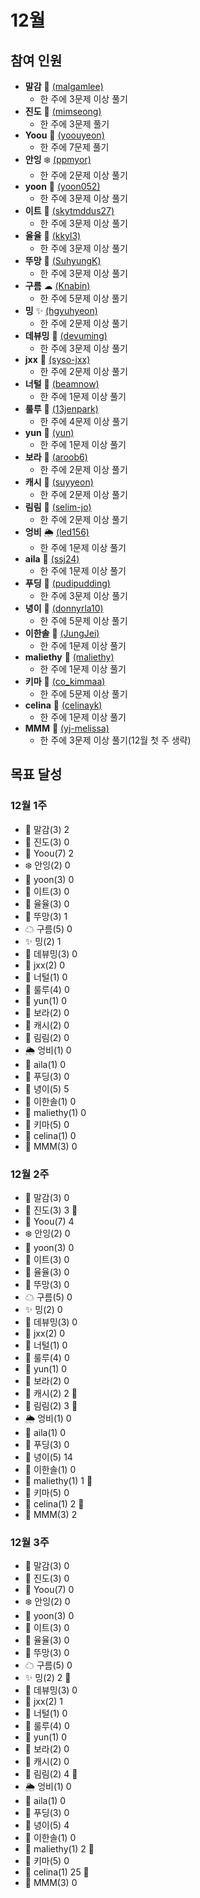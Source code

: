 # 12월

## 참여 인원

- **말감** 🎱 [(malgamlee)](https://github.com/malgamlee)
  - 한 주에 3문제 이상 풀기
- **진도** 🧶 [(mimseong)](https://github.com/mimseong)
  - 한 주에 3문제 풀기
- **Yoou** 🐧 [(yoouyeon)](https://github.com/yoouyeon)
  - 한 주에 7문제 풀기
- **안잉** ❄️ [(ppmyor)](https://github.com/ppmyor)
  - 한 주에 2문제 이상 풀기
- **yoon** 🍤 [(yoon052)](https://github.com/yoon052)
  - 한 주에 3문제 이상 풀기
- **이트** 🎢 [(skytmddus27)](https://github.com/skytmddus27)
  - 한 주에 3문제 이상 풀기
- **율율** 🎠 [(kkyl3)](https://github.com/kkyl3)
  - 한 주에 3문제 이상 풀기
- **뚜망** 🎲 [(SuhyungK)](http://github.com/SuhyungK)
  - 한 주에 3문제 이상 풀기
- **구름** ☁ [(Knabin)](https://github.com/Knabin)
  - 한 주에 5문제 이상 풀기
- **밍** ✨ [(hgyuhyeon)](https://github.com/hgyuhyeon)
  - 한 주에 2문제 이상 풀기
- **데뷰밍** 🐯 [(devuming)](https://github.com/devuming)
  - 한 주에 3문제 이상 풀기
- **jxx** 🐋 [(syso-jxx)](https://github.com/syso-jxx)
  - 한 주에 2문제 이상 풀기
- **너털** 🎨 [(beamnow)](https://github.com/beamnow)
  - 한 주에 1문제 이상 풀기
- **룰루** 🍧 [(13jenpark)](https://github.com/13jenpark)
  - 한 주에 4문제 이상 풀기
- **yun** 🌈 [(yun)](https://github.com/olzj-lb7)
  - 한 주에 1문제 이상 풀기
- **보라** 🍇 [(aroob6)](https://github.com/aroob6)
  - 한 주에 2문제 이상 풀기
- **캐시** 🍄 [(suyyeon)](https://github.com/suyyeon)
  - 한 주에 2문제 이상 풀기
- **림림** :star2: [(selim-jo)](https://github.com/selim-jo)
  - 한 주에 2문제 이상 풀기
- **엉비** 🌦 [(led156)](https://github.com/led156)
  - 한 주에 1문제 이상 풀기
- **aila** 👀 [(ssj24)](https://github.com/ssj24)
  - 한 주에 1문제 이상 풀기
- **푸딩** 🍮 [(pudipudding)](https://github.com/pudipudding)
  - 한 주에 3문제 이상 풀기
- **녕이** 👾 [(donnyrla10)](https://github.com/donnyrla10)
  - 한 주에 5문제 이상 풀기
- **이한솔** 🌲 [(JungJei)](https://github.com/JungJei)
  - 한 주에 1문제 이상 풀기
- **maliethy** 🌲 [(maliethy)](https://github.com/maliethy)
  - 한 주에 1문제 이상 풀기
- **키마** 🍔 [(co_kimmaa)](https://github.com/kimmaa)
  - 한 주에 5문제 이상 풀기
- **celina** :microphone: [(celinayk)](https://github.com/celinayk)
  - 한 주에 1문제 이상 풀기
- **MMM** 🐻 [(yj-melissa)](https://github.com/yj-melissa)
  - 한 주에 3문제 이상 풀기(12월 첫 주 생략)
    <!-- 아래와 같이 목표 추가해주세요! -->
    <!-- (디스코드닉네임) (좋아하는 이모티콘) (깃허브주소) -->

## 목표 달성

### 12월 1주

- 🎱 말감(3) 2
- 🧶 진도(3) 0
- 🐧 Yoou(7) 2
- ❄️ 안잉(2) 0
- 🍤 yoon(3) 0
- 🎢 이트(3) 0
- 🎠 율율(3) 0
- 🎲 뚜망(3) 1
- ☁ 구름(5) 0
- ✨ 밍(2) 1
- 🐯 데뷰밍(3) 0
- 🐋 jxx(2) 0
- 🎨 너털(1) 0
- 🍧 룰루(4) 0
- 🌈 yun(1) 0
- 🍇 보라(2) 0
- 🍄 캐시(2) 0
- :star2: 림림(2) 0
- 🌦 엉비(1) 0
- 👀 aila(1) 0
- 🍮 푸딩(3) 0
- 👾 녕이(5) 5
- 🌲 이한솔(1) 0
- 🌲 maliethy(1) 0
- 🍔 키마(5) 0
- :microphone: celina(1) 0
- 🐻 MMM(3) 0

### 12월 2주

- 🎱 말감(3) 0
- 🧶 진도(3) 3 🏅
- 🐧 Yoou(7) 4
- ❄️ 안잉(2) 0
- 🍤 yoon(3) 0
- 🎢 이트(3) 0
- 🎠 율율(3) 0
- 🎲 뚜망(3) 0
- ☁ 구름(5) 0
- ✨ 밍(2) 0
- 🐯 데뷰밍(3) 0
- 🐋 jxx(2) 0
- 🎨 너털(1) 0
- 🍧 룰루(4) 0
- 🌈 yun(1) 0
- 🍇 보라(2) 0
- 🍄 캐시(2) 2 🏅
- :star2: 림림(2) 3 🏅
- 🌦 엉비(1) 0
- 👀 aila(1) 0
- 🍮 푸딩(3) 0
- 👾 녕이(5) 14
- 🌲 이한솔(1) 0
- 🌲 maliethy(1) 1 🏅
- 🍔 키마(5) 0
- :microphone: celina(1) 2 🏅
- 🐻 MMM(3) 2

### 12월 3주

- 🎱 말감(3) 0
- 🧶 진도(3) 0
- 🐧 Yoou(7) 0
- ❄️ 안잉(2) 0
- 🍤 yoon(3) 0
- 🎢 이트(3) 0
- 🎠 율율(3) 0
- 🎲 뚜망(3) 0
- ☁ 구름(5) 0
- ✨ 밍(2) 2 🏅
- 🐯 데뷰밍(3) 0
- 🐋 jxx(2) 1
- 🎨 너털(1) 0
- 🍧 룰루(4) 0
- 🌈 yun(1) 0
- 🍇 보라(2) 0
- 🍄 캐시(2) 0
- :star2: 림림(2) 4 🏅
- 🌦 엉비(1) 0
- 👀 aila(1) 0
- 🍮 푸딩(3) 0
- 👾 녕이(5) 4
- 🌲 이한솔(1) 0
- 🌲 maliethy(1) 2 🏅
- 🍔 키마(5) 0
- :microphone: celina(1) 25 🏅
- 🐻 MMM(3) 0
